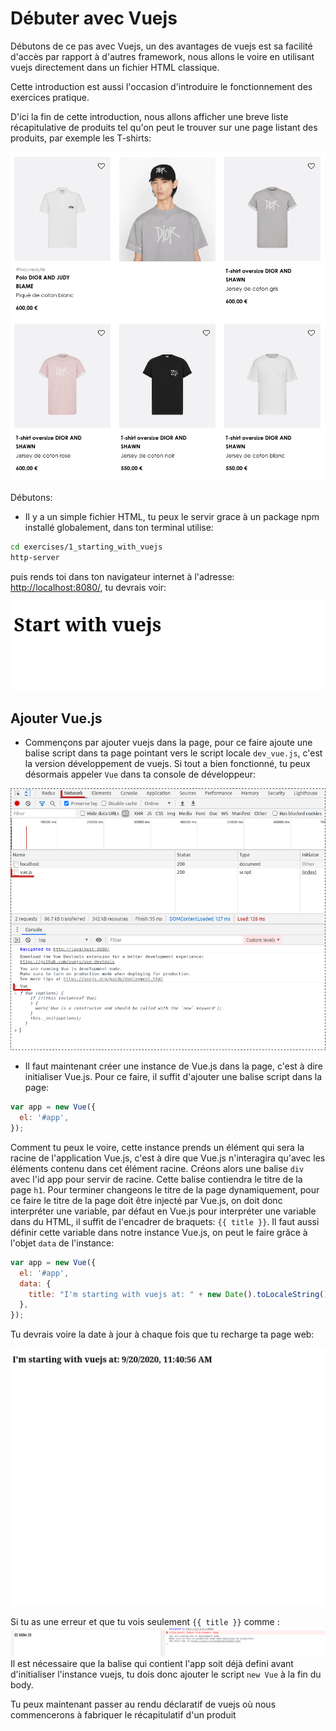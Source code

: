 # Débuter avec Vuejs

Débutons de ce pas avec Vuejs, un des avantages de vuejs est sa facilité d'accès par rapport à d'autres framework, nous allons le voire en utilisant vuejs directement dans un fichier HTML classique.

Cette introduction est aussi l'occasion d'introduire le fonctionnement des exercices pratique.

D'ici la fin de cette introduction, nous allons afficher une breve liste récapitulative de produits tel qu'on peut le trouver sur une page listant des produits, par exemple les T-shirts:

![Liste de produits](./listing-produit.png)

Débutons:

- Il y a un simple fichier HTML, tu peux le servir grace à un package npm installé globalement, dans ton terminal utilise:

```bash
cd exercises/1_starting_with_vuejs
http-server
```

puis rends toi dans ton navigateur internet à l'adresse: [http://localhost:8080/](http://localhost:8080/), tu devrais voir:

![Page web initiale, vide](./start-with-vuejs-empty.png)

## Ajouter Vue.js

- Commençons par ajouter vuejs dans la page, pour ce faire ajoute une balise script dans ta page pointant vers le script locale `dev_vue.js`, c'est la version développement de vuejs. Si tout a bien fonctionné, tu peux désormais appeler `Vue` dans ta console de développeur:

![Ajouter Vue.js avec une balise script](./adding-vuejs-as-a-script.png)

- Il faut maintenant créer une instance de Vue.js dans la page, c'est à dire initialiser Vue.js. Pour ce faire, il suffit d'ajouter une balise script dans la page:

```js
var app = new Vue({
  el: '#app',
});
```

Comment tu peux le voire, cette instance prends un élément qui sera la racine de l'application Vue.js, c'est à dire que Vue.js n'interagira qu'avec les éléments contenu dans cet élément racine. Créons alors une balise `div` avec l'id app pour servir de racine. Cette balise contiendra le titre de la page `h1`.
Pour terminer changeons le titre de la page dynamiquement, pour ce faire le titre de la page doit être injecté par Vue.js, on doit donc interpréter une variable, par défaut en Vue.js pour interpréter une variable dans du HTML, il suffit de l'encadrer de braquets: `{{ title }}`. Il faut aussi définir cette variable dans notre instance Vue.js, on peut le faire grâce à l'objet `data` de l'instance:

```js
var app = new Vue({
  el: '#app',
  data: {
    title: "I'm starting with vuejs at: " + new Date().toLocaleString(),
  },
});
```

Tu devrais voire la date à jour à chaque fois que tu recharge ta page web:

![Résultats avec titre dynamique](./completed.png)

Si tu as une erreur et que tu vois seulement `{{ title }}` comme :
![Erreur avec titre dynamique](./error.png)
Il est nécessaire que la balise qui contient l'app soit déjà defini avant d'initialiser l'instance vuejs, tu dois donc ajouter le script `new Vue` à la fin du body.

Tu peux maintenant passer au rendu déclaratif de vuejs où nous commencerons à fabriquer le récapitulatif d'un produit
